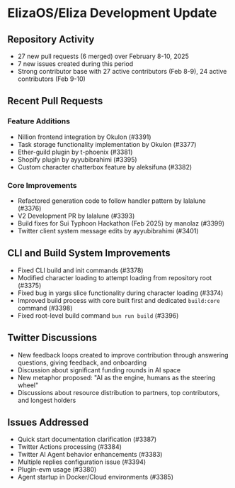 # ElizaOS/Eliza Development Update

## Repository Activity
- 27 new pull requests (6 merged) over February 8-10, 2025
- 7 new issues created during this period
- Strong contributor base with 27 active contributors (Feb 8-9), 24 active contributors (Feb 9-10)

## Recent Pull Requests

### Feature Additions
- Nillion frontend integration by Okulon (#3391)
- Task storage functionality implementation by Okulon (#3377)
- Ether-guild plugin by t-phoenix (#3381)
- Shopify plugin by ayyubibrahimi (#3395)
- Custom character chatterbox feature by aleksifuna (#3382)

### Core Improvements
- Refactored generation code to follow handler pattern by lalalune (#3376)
- V2 Development PR by lalalune (#3393)
- Build fixes for Sui Typhoon Hackathon (Feb 2025) by manolaz (#3399)
- Twitter client system message edits by ayyubibrahimi (#3401)

## CLI and Build System Improvements
- Fixed CLI build and init commands (#3378)
- Modified character loading to attempt loading from repository root (#3375)
- Fixed bug in yargs slice functionality during character loading (#3374)
- Improved build process with core built first and dedicated `build:core` command (#3398)
- Fixed root-level build command `bun run build` (#3396)

## Twitter Discussions
- New feedback loops created to improve contribution through answering questions, giving feedback, and onboarding
- Discussion about significant funding rounds in AI space
- New metaphor proposed: "AI as the engine, humans as the steering wheel"
- Discussions about resource distribution to partners, top contributors, and longest holders

## Issues Addressed
- Quick start documentation clarification (#3387)
- Twitter Actions processing (#3384)
- Twitter AI Agent behavior enhancements (#3383)
- Multiple replies configuration issue (#3394)
- Plugin-evm usage (#3380)
- Agent startup in Docker/Cloud environments (#3385)